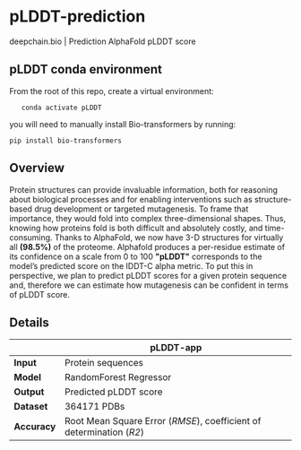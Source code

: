 # pLDDT-prediction

deepchain.bio | Prediction AlphaFold pLDDT score

## pLDDT conda environment

From the root of this repo, create a virtual environment:
```conda create --name pLDDT python=3.7 -y
   conda activate pLDDT
```
you will need to manually install Bio-transformers by running:

```pip install bio-transformers```


## Overview 

Protein structures can provide invaluable information, both for reasoning about biological processes and for enabling interventions such as structure-based drug development or targeted mutagenesis. To frame that importance, they would fold into complex three-dimensional shapes. Thus, knowing how proteins fold is both difficult and absolutely costly, and time-consuming. Thanks to AlphaFold, we now have 3-D structures for virtually all __(98.5%)__ of the proteome. Alphafold produces a per-residue estimate of its confidence on a scale from 0 to 100 __"pLDDT"__ corresponds to the model’s predicted score on the IDDT-C alpha metric. To put this in perspective, we plan to predict pLDDT scores for a given protein sequence and, therefore we can estimate how mutagenesis can be confident in terms of pLDDT score. 

## Details
|                   |                           pLDDT-app                                               |
|------------------ | --------------------------------------------------------------------------------- |
| __Input__         |            Protein sequences                                                      |
| __Model__         |            RandomForest Regressor                                                 |
| __Output__        |            Predicted pLDDT score                                                  |
| __Dataset__       |            364171 PDBs                                                            |
| __Accuracy__      |            Root Mean Square Error (_RMSE_), coefficient of determination (_R2_)   |



